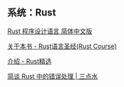 ## 系统：Rust

[Rust 程序设计语言 简体中文版](https://kaisery.github.io/trpl-zh-cn/title-page.html)

[关于本书 - Rust语言圣经(Rust Course)](https://course.rs/about-book.html)

[介绍 - Rust精选](https://rustmagazine.github.io/rust_magazine_2021/index.html)

[简谈 Rust 中的错误处理 | 三点水](https://lotabout.me/2017/rust-error-handling/)


